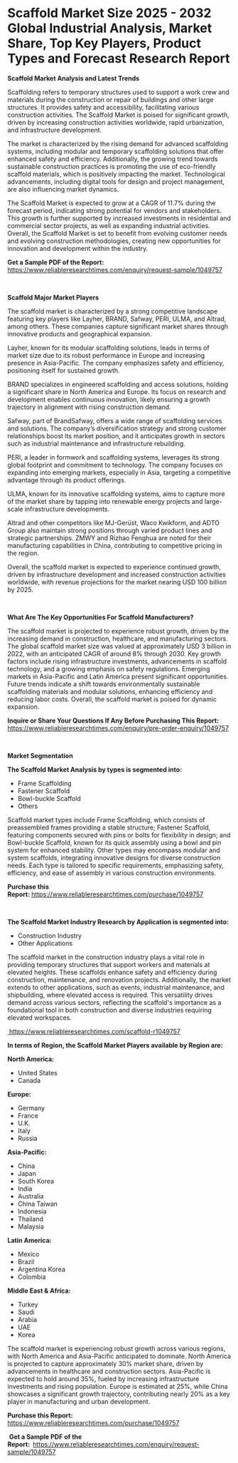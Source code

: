 <p><h1>Scaffold Market Size 2025 - 2032 Global Industrial Analysis, Market Share, Top Key Players, Product Types and Forecast Research Report</h1></p><p><strong>Scaffold Market Analysis and Latest Trends</strong></p>
<p><p>Scaffolding refers to temporary structures used to support a work crew and materials during the construction or repair of buildings and other large structures. It provides safety and accessibility, facilitating various construction activities. The Scaffold Market is poised for significant growth, driven by increasing construction activities worldwide, rapid urbanization, and infrastructure development.</p><p>The market is characterized by the rising demand for advanced scaffolding systems, including modular and temporary scaffolding solutions that offer enhanced safety and efficiency. Additionally, the growing trend towards sustainable construction practices is promoting the use of eco-friendly scaffold materials, which is positively impacting the market. Technological advancements, including digital tools for design and project management, are also influencing market dynamics.</p><p>The Scaffold Market is expected to grow at a CAGR of 11.7% during the forecast period, indicating strong potential for vendors and stakeholders. This growth is further supported by increased investments in residential and commercial sector projects, as well as expanding industrial activities. Overall, the Scaffold Market is set to benefit from evolving customer needs and evolving construction methodologies, creating new opportunities for innovation and development within the industry.</p></p>
<p><strong>Get a Sample PDF of the Report:&nbsp;</strong> <a href="https://www.reliableresearchtimes.com/enquiry/request-sample/1049757?utm_campaign=3738&utm_medium=2&utm_source=Github&utm_content=ia&utm_term=17042025&utm_id=scaffold">https://www.reliableresearchtimes.com/enquiry/request-sample/1049757</a></p>
<p>&nbsp;</p>
<p><strong>Scaffold Major Market Players</strong></p>
<p><p>The scaffold market is characterized by a strong competitive landscape featuring key players like Layher, BRAND, Safway, PERI, ULMA, and Altrad, among others. These companies capture significant market shares through innovative products and geographical expansion.</p><p>Layher, known for its modular scaffolding solutions, leads in terms of market size due to its robust performance in Europe and increasing presence in Asia-Pacific. The company emphasizes safety and efficiency, positioning itself for sustained growth.</p><p>BRAND specializes in engineered scaffolding and access solutions, holding a significant share in North America and Europe. Its focus on research and development enables continuous innovation, likely ensuring a growth trajectory in alignment with rising construction demand.</p><p>Safway, part of BrandSafway, offers a wide range of scaffolding services and solutions. The company’s diversification strategy and strong customer relationships boost its market position, and it anticipates growth in sectors such as industrial maintenance and infrastructure rebuilding.</p><p>PERI, a leader in formwork and scaffolding systems, leverages its strong global footprint and commitment to technology. The company focuses on expanding into emerging markets, especially in Asia, targeting a competitive advantage through its product offerings.</p><p>ULMA, known for its innovative scaffolding systems, aims to capture more of the market share by tapping into renewable energy projects and large-scale infrastructure developments.</p><p>Altrad and other competitors like MJ-Gerüst, Waco Kwikform, and ADTO Group also maintain strong positions through varied product lines and strategic partnerships. ZMWY and Rizhao Fenghua are noted for their manufacturing capabilities in China, contributing to competitive pricing in the region.</p><p>Overall, the scaffold market is expected to experience continued growth, driven by infrastructure development and increased construction activities worldwide, with revenue projections for the market nearing USD 100 billion by 2025.</p></p>
<p>&nbsp;</p>
<p><strong>What Are The Key Opportunities For Scaffold Manufacturers?</strong></p>
<p><p>The scaffold market is projected to experience robust growth, driven by the increasing demand in construction, healthcare, and manufacturing sectors. The global scaffold market size was valued at approximately USD 3 billion in 2022, with an anticipated CAGR of around 8% through 2030. Key growth factors include rising infrastructure investments, advancements in scaffold technology, and a growing emphasis on safety regulations. Emerging markets in Asia-Pacific and Latin America present significant opportunities. Future trends indicate a shift towards environmentally sustainable scaffolding materials and modular solutions, enhancing efficiency and reducing labor costs. Overall, the scaffold market is poised for dynamic expansion.</p></p>
<p><strong>Inquire or Share Your Questions If Any Before Purchasing This Report:</strong> <a href="https://www.reliableresearchtimes.com/enquiry/pre-order-enquiry/1049757?utm_campaign=3738&utm_medium=2&utm_source=Github&utm_content=ia&utm_term=17042025&utm_id=scaffold">https://www.reliableresearchtimes.com/enquiry/pre-order-enquiry/1049757</a></p>
<p>&nbsp;</p>
<p><strong>Market Segmentation</strong></p>
<p><strong>The Scaffold Market Analysis by types is segmented into:</strong></p>
<p><ul><li>Frame Scaffolding</li><li>Fastener Scaffold</li><li>Bowl-buckle Scaffold</li><li>Others</li></ul></p>
<p><p>Scaffold market types include Frame Scaffolding, which consists of preassembled frames providing a stable structure; Fastener Scaffold, featuring components secured with pins or bolts for flexibility in design; and Bowl-buckle Scaffold, known for its quick assembly using a bowl and pin system for enhanced stability. Other types may encompass modular and system scaffolds, integrating innovative designs for diverse construction needs. Each type is tailored to specific requirements, emphasizing safety, efficiency, and ease of assembly in various construction environments.</p></p>
<p><strong>Purchase this Report:&nbsp;</strong><a href="https://www.reliableresearchtimes.com/purchase/1049757?utm_campaign=3738&utm_medium=2&utm_source=Github&utm_content=ia&utm_term=17042025&utm_id=scaffold">https://www.reliableresearchtimes.com/purchase/1049757</a></p>
<p>&nbsp;</p>
<p><strong>The Scaffold Market Industry Research by Application is segmented into:</strong></p>
<p><ul><li>Construction Industry</li><li>Other Applications</li></ul></p>
<p><p>The scaffold market in the construction industry plays a vital role in providing temporary structures that support workers and materials at elevated heights. These scaffolds enhance safety and efficiency during construction, maintenance, and renovation projects. Additionally, the market extends to other applications, such as events, industrial maintenance, and shipbuilding, where elevated access is required. This versatility drives demand across various sectors, reflecting the scaffold's importance as a foundational tool in both construction and diverse industries requiring elevated workspaces.</p></p>
<p><a href="https://www.reliableresearchtimes.com/scaffold-r1049757?utm_campaign=3738&utm_medium=2&utm_source=Github&utm_content=ia&utm_term=17042025&utm_id=scaffold">&nbsp;https://www.reliableresearchtimes.com/scaffold-r1049757</a></p>
<p><strong>In terms of Region, the Scaffold Market Players available by Region are:</strong></p>
<p>
    <p> <strong> North America: </strong>
        <ul>
            <li>United States</li>
            <li>Canada</li>
        </ul>
        </p> 
    <p> <strong> Europe: </strong>
        <ul>
            <li>Germany</li>
            <li>France</li>
            <li>U.K.</li>
            <li>Italy</li>
            <li>Russia</li>
        </ul>
        </p> 
    <p> <strong> Asia-Pacific: </strong>
        <ul>
            <li>China</li>
            <li>Japan</li>
            <li>South Korea</li>
            <li>India</li>
            <li>Australia</li>
            <li>China Taiwan</li>
            <li>Indonesia</li>
            <li>Thailand</li>
            <li>Malaysia</li>
        </ul>
        </p> 
    <p> <strong> Latin America: </strong>
        <ul>
            <li>Mexico</li>
            <li>Brazil</li>
            <li>Argentina Korea</li>
            <li>Colombia</li>
        </ul>
        </p> 
    <p> <strong> Middle East & Africa: </strong>
        <ul>
            <li>Turkey</li>
            <li>Saudi</li>
            <li>Arabia</li>
            <li>UAE</li>
            <li>Korea</li>
        </ul>
    </p>
    </p>
<p><p>The scaffold market is experiencing robust growth across various regions, with North America and Asia-Pacific anticipated to dominate. North America is projected to capture approximately 30% market share, driven by advancements in healthcare and construction sectors. Asia-Pacific is expected to hold around 35%, fueled by increasing infrastructure investments and rising population. Europe is estimated at 25%, while China showcases a significant growth trajectory, contributing nearly 20% as a key player in manufacturing and urban development.</p></p>
<p><strong>Purchase this Report: </strong><a href="https://www.reliableresearchtimes.com/purchase/1049757?utm_campaign=3738&utm_medium=2&utm_source=Github&utm_content=ia&utm_term=17042025&utm_id=scaffold">https://www.reliableresearchtimes.com/purchase/1049757</a></p>
<p>&nbsp;<strong>Get a Sample PDF of the Report:&nbsp;&nbsp;</strong><a href="https://www.reliableresearchtimes.com/enquiry/request-sample/1049757?utm_campaign=3738&utm_medium=2&utm_source=Github&utm_content=ia&utm_term=17042025&utm_id=scaffold">https://www.reliableresearchtimes.com/enquiry/request-sample/1049757</a></p>
<p><strong></strong></p>
<p><p></p><p></p><p></p></p>